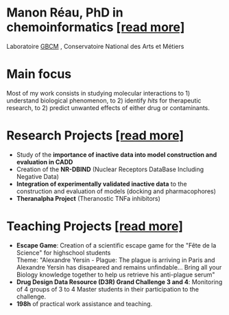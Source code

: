 
# Manon Réau, PhD in chemoinformatics <a class="atitle" href="{{ site.github.CV }}">[read more]</a>
Laboratoire <a href="http://recherche.cnam.fr/gbcm/genomique-bioinformatique-et-chimie-moleculaire-gbcm--658359.kjsp">GBCM</a>
, Conservatoire National des Arts et Métiers

# Main focus
Most of my work consists in studying molecular interactions to 1) understand biological phenomenon, to 2) identify <em>hits</em> for therapeutic research, to 2) predict unwanted effects of either drug or contaminants.

# Research Projects <a class="atitle" href="{{ site.github.research }}">[read more]</a>
- Study of the **importance of inactive data into model construction and evaluation in CADD**
- Creation of the **NR-DBIND** (Nuclear Receptors DataBase Including Negative Data)
- **Integration of experimentally validated inactive data** to the construction and evaluation of models (docking and pharmacophores)
- **Theranalpha Project** (Theranostic TNFa inhibitors)

# Teaching Projects <a class="atitle" href="{{ site.github.teaching }}">[read more]</a>
- **Escape Game**: Creation of a scientific escape game for the "Fête de la Science" for highschool students  <br>Theme: "Alexandre Yersin - Plague: The plague is arriving in Paris and Alexandre Yersin has disapeared and remains unfindable... Bring all your Biology knowledge together to help us retrieve his anti-plague serum"
- **Drug Design Data Resource (D3R) Grand Challenge 3 and 4**: Monitoring of 4 groups of 3 to 4 Master students in their participation to the challenge. 
- **198h** of practical work assistance and teaching.




